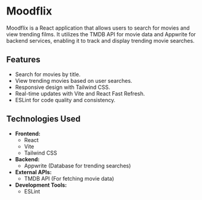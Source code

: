 # Moodflix

Moodflix is a React application that allows users to search for movies and view trending films. It utilizes the TMDB API for movie data and Appwrite for backend services, enabling it to track and display trending movie searches.

## Features

- Search for movies by title.
- View trending movies based on user searches.
- Responsive design with Tailwind CSS.
- Real-time updates with Vite and React Fast Refresh.
- ESLint for code quality and consistency.

## Technologies Used

- **Frontend:**
    - React
    - Vite
    - Tailwind CSS
- **Backend:**
    - Appwrite (Database for trending searches)
- **External APIs:**
    - TMDB API (For fetching movie data)
- **Development Tools:**
    - ESLint 
